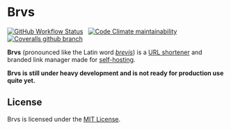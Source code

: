 # Brvs

[![GitHub Workflow Status](https://img.shields.io/github/workflow/status/brvs-io/brvs/Verify/main?style=for-the-badge)](https://github.com/brvs-io/brvs/actions?query=workflow%3AVerify)
&nbsp;
[![Code Climate maintainability](https://img.shields.io/codeclimate/maintainability/brvs-io/brvs?style=for-the-badge)](https://codeclimate.com/github/brvs-io/brvs)
&nbsp;
[![Coveralls github branch](https://img.shields.io/coveralls/github/brvs-io/brvs/main?style=for-the-badge)](https://coveralls.io/github/brvs-io/brvs)

**Brvs** (pronounced like the Latin word [_brevis_](https://en.wiktionary.org/wiki/brevis)) is a [URL shortener](https://en.wikipedia.org/wiki/URL_shortening) and branded link manager made for [self-hosting](https://en.wikipedia.org/wiki/Self-hosting_(web_services)).

**Brvs is still under heavy development and is not ready for production use quite yet.**

## License

Brvs is licensed under the [MIT License](https://opensource.org/licenses/MIT).
